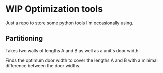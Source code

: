 # WIP Optimization tools

Just a repo to store some python tools I'm occasionally using.

## Partitioning

Takes two walls of lengths A and B as well as a unit's door width. 

Finds the optimum door width to cover the lengths A and B
with a minimal difference between the door widths.
